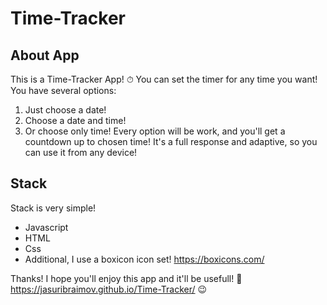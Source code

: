 # Time-Tracker
## About App
This is a Time-Tracker App! ⏱ You can set the timer for any time you want! 
You have several options: 
1. Just choose a date!
2. Choose a date and time!
3. Or choose only time!
Every option will be work, and you'll get a countdown up to chosen time!
It's a full response and adaptive, so you can use it from any device! 
## Stack
Stack is very simple! 
- Javascript 
- HTML 
- Css
- Additional, I use a boxicon icon set! https://boxicons.com/

Thanks! I hope you'll enjoy this app and it'll be usefull! 🤩
https://jasuribraimov.github.io/Time-Tracker/  😉
